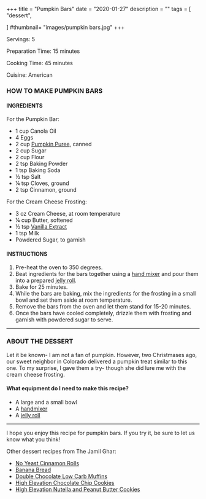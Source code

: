 +++
title = "Pumpkin Bars"
date = "2020-01-27"
description = ""
tags = [
    "dessert",
   
]
#thumbnail= "images/pumpkin bars.jpg"
+++

Servings: 5 <!--more-->

Preparation Time: 15 minutes 

Cooking Time: 45 minutes

Cuisine: American

### HOW TO MAKE PUMPKIN BARS 

#### INGREDIENTS 

For the Pumpkin Bar: 

* 1 cup Canola Oil 
* 4 Eggs 
* 2 cup [Pumpkin Puree](https://amzn.to/38hGCJ1), canned
* 2 cup Sugar 
* 2 cup Flour 
* 2 tsp Baking Powder 
* 1 tsp Baking Soda 
* ½ tsp Salt 
* ¼ tsp Cloves, ground 
* 2 tsp Cinnamon, ground 

For the Cream Cheese Frosting: 

* 3 oz Cream Cheese, at room temperature
* ¼ cup Butter, softened
* ½ tsp [Vanilla Extract](https://amzn.to/3rkuHlb)
* 1 tsp Milk 
* Powdered Sugar, to garnish 

#### INSTRUCTIONS 

1. Pre-heat the oven to 350 degrees. 
2. Beat ingredients for the bars together using a [hand mixer](https://amzn.to/3rZWFmo) and pour them into a prepared [jelly roll](https://amzn.to/3s7YJJj). 
3. Bake for 25 minutes. 
4. While the bars are baking, mix the ingredients for the frosting in a small bowl and set them aside at room temperature. 
5. Remove the bars from the oven and let them stand for 15-20 minutes. 
6. Once the bars have cooled completely, drizzle them with frosting and garnish with powdered sugar to serve. 

---- 

### ABOUT THE DESSERT 

Let it be known- I am not a fan of pumpkin. However, two Christmases ago, our sweet neighbor in Colorado delivered a pumpkin treat similar to this one. To my surprise, I gave them a try- though she did lure me with the cream cheese frosting. 

#### What equipment do I need to make this recipe?

* A large and a small bowl 
* A [handmixer](https://amzn.to/3rZWFmo)
* A [jelly roll](https://amzn.to/3s7YJJj)

---- 

I hope you enjoy this recipe for pumpkin bars. If you try it, be sure to let us know what you think!

Other dessert recipes from The Jamil Ghar:
* [No Yeast Cinnamon Rolls](https://www.jamilghar.com/recipe/cinnamon_rolls/)
* [Banana Bread](https://www.jamilghar.com/recipe/banana_bread/)
* [Double Chocolate Low Carb Muffins](https://www.jamilghar.com/recipe/double_chocolate_lowcarb_muffins/)
* [High Elevation Chocolate Chip Cookies](https://www.jamilghar.com/recipe/high_elevation_chochip_cookie/)
* [High Elevation Nutella and Peanut Butter Cookies](https://www.jamilghar.com/recipe/nutella_cookies/)
